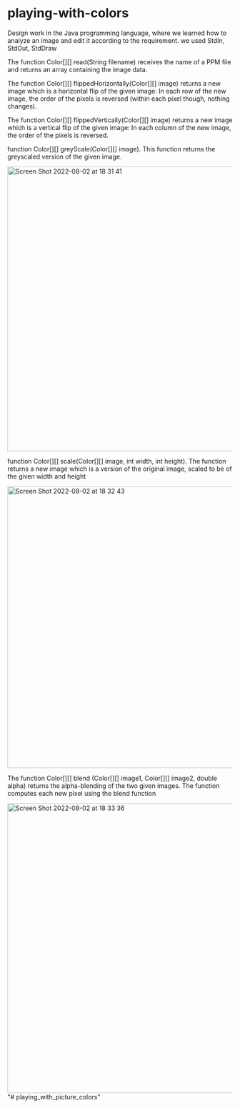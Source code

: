 # playing-with-colors
Design work in the Java programming language, where we learned how to analyze an image and edit it according to the requirement.
we used StdIn, StdOut, StdDraw

The function ​Color[][] read(String filename)​ receives the name of a PPM file and returns an array containing the image data. 

The function ​Color[][] flippedHorizontally(Color[][] image)​ returns a new image which is a horizontal flip of the given image: In each row of the new image, the order of the pixels is reversed (within each pixel though, nothing changes).

The function ​Color[][] flippedVertically(Color[][] image)​ returns a new image which is a vertical flip of the given image: In each column of the new image, the order of the pixels is reversed.

function ​Color[][] greyScale(Color[][] image)​. This function returns the greyscaled version of the given image.

<img width="637" alt="Screen Shot 2022-08-02 at 18 31 41" src="https://user-images.githubusercontent.com/77965127/182413604-bbdcdafe-ff61-4c66-a4a2-8cc81b59abdd.png">

 function ​Color[][] scale(Color[][] image, int width, int height).​ The function returns a new image which is a version of the original image, scaled to be of the given width and height
 
<img width="631" alt="Screen Shot 2022-08-02 at 18 32 43" src="https://user-images.githubusercontent.com/77965127/182413823-3aafe33e-f5c8-40ea-8d94-59f455220f30.png">

The function ​Color[][] blend (Color[][] image1, Color[][] image2, double alpha)​ returns the alpha-blending of the two given images. The function computes each new pixel using the ​blend​ function

<img width="649" alt="Screen Shot 2022-08-02 at 18 33 36" src="https://user-images.githubusercontent.com/77965127/182414003-c28f2e6a-e431-4b62-8eb3-444a41d9fc82.png">
"# playing_with_picture_colors" 
